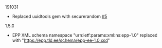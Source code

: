 191031
* Replaced uuidtools gem with securerandom [#5](https://github.com/internetee/epp/pull/5)

1.5.0
* EPP XML schema namespace "urn:ietf:params:xml:ns:epp-1.0" replaced with "https://epp.tld.ee/schema/epp-ee-1.0.xsd"
